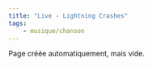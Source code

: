 ```yaml
---
title: "Live - Lightning Crashes"
tags:
    - musique/chanson
---
```


Page créée automatiquement, mais vide.
